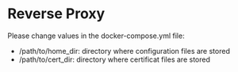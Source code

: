 # Reverse Proxy

Please change values in the docker-compose.yml file:

* /path/to/home_dir: directory where configuration files are stored
* /path/to/cert_dir: directory where certificat files are stored
